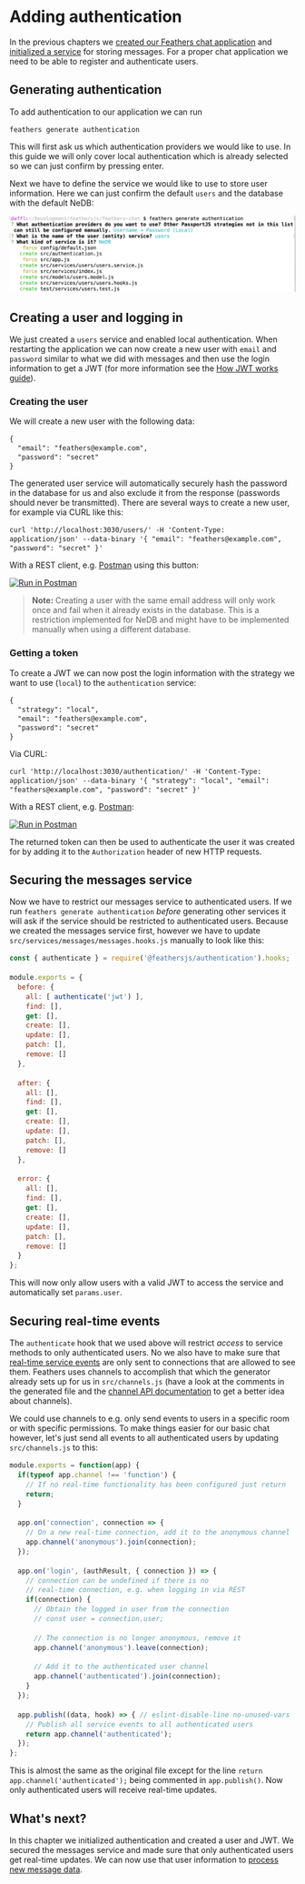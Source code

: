 # Adding authentication

In the previous chapters we [created our Feathers chat application](./creating.md) and [initialized a service](./service.md) for storing messages. For a proper chat application we need to be able to register and authenticate users.

## Generating authentication

To add authentication to our application we can run

```
feathers generate authentication
```

This will first ask us which authentication providers we would like to use. In this guide we will only cover local authentication which is already selected so we can just confirm by pressing enter.

Next we have to define the service we would like to use to store user information. Here we can just confirm the default `users` and the database with the default NeDB:

![Final Configuration](./assets/authentication.png)

## Creating a user and logging in

We just created a `users` service and enabled local authentication. When restarting the application we can now create a new user with `email` and `password` similar to what we did with messages and then use the login information to get a JWT (for more information see the [How JWT works guide](../auth/how-jwt-works.md)).

### Creating the user

We will create a new user with the following data:

```
{
  "email": "feathers@example.com",
  "password": "secret"
}
```

The generated user service will automatically securely hash the password in the database for us and also exclude it from the response (passwords should never be transmitted). There are several ways to create a new user, for example via CURL like this:

```
curl 'http://localhost:3030/users/' -H 'Content-Type: application/json' --data-binary '{ "email": "feathers@example.com", "password": "secret" }'
```

With a REST client, e.g. [Postman](https://chrome.google.com/webstore/detail/postman/fhbjgbiflinjbdggehcddcbncdddomop?hl=en) using this button:

[![Run in Postman](https://run.pstmn.io/button.svg)](https://app.getpostman.com/run-collection/9668636a9596d1e4a496)

> **Note:** Creating a user with the same email address will only work once and fail when it already exists in the database. This is a restriction implemented for NeDB and might have to be implemented manually when using a different database.

### Getting a token

To create a JWT we can now post the login information with the strategy we want to use (`local`) to the `authentication` service:

```
{
  "strategy": "local",
  "email": "feathers@example.com",
  "password": "secret"
}
```

Via CURL:

```
curl 'http://localhost:3030/authentication/' -H 'Content-Type: application/json' --data-binary '{ "strategy": "local", "email": "feathers@example.com", "password": "secret" }'
```

With a REST client, e.g. [Postman](https://chrome.google.com/webstore/detail/postman/fhbjgbiflinjbdggehcddcbncdddomop?hl=en):

[![Run in Postman](https://run.pstmn.io/button.svg)](https://app.getpostman.com/run-collection/9668636a9596d1e4a496)

The returned token can then be used to authenticate the user it was created for by adding it to the `Authorization` header of new HTTP requests.

## Securing the messages service

Now we have to restrict our messages service to authenticated users. If we run `feathers generate authentication` *before* generating other services it will ask if the service should be restricted to authenticated users. Because we created the messages service first, however we have to update `src/services/messages/messages.hooks.js` manually to look like this:

```js
const { authenticate } = require('@feathersjs/authentication').hooks;

module.exports = {
  before: {
    all: [ authenticate('jwt') ],
    find: [],
    get: [],
    create: [],
    update: [],
    patch: [],
    remove: []
  },

  after: {
    all: [],
    find: [],
    get: [],
    create: [],
    update: [],
    patch: [],
    remove: []
  },

  error: {
    all: [],
    find: [],
    get: [],
    create: [],
    update: [],
    patch: [],
    remove: []
  }
};
```

This will now only allow users with a valid JWT to access the service and automatically set `params.user`.

## Securing real-time events

The `authenticate` hook that we used above will restrict _access_ to service methods to only authenticated users. No we also have to make sure that [real-time service events](../basics/real-time.md) are only sent to connections that are allowed to see them. Feathers uses channels to accomplish that which the generator already sets up for us in `src/channels.js` (have a look at the comments in the generated file and the [channel API documentation](../../api/channels.md) to get a better idea about channels).

We could use channels to e.g. only send events to users in a specific room or with specific permissions. To make things easier for our basic chat however, let's just send all events to all authenticated users by updating `src/channels.js` to this:

```js
module.exports = function(app) {
  if(typeof app.channel !== 'function') {
    // If no real-time functionality has been configured just return
    return;
  }

  app.on('connection', connection => {
    // On a new real-time connection, add it to the anonymous channel
    app.channel('anonymous').join(connection);
  });

  app.on('login', (authResult, { connection }) => {
    // connection can be undefined if there is no
    // real-time connection, e.g. when logging in via REST
    if(connection) {
      // Obtain the logged in user from the connection
      // const user = connection.user;
      
      // The connection is no longer anonymous, remove it
      app.channel('anonymous').leave(connection);

      // Add it to the authenticated user channel
      app.channel('authenticated').join(connection);
    }
  });

  app.publish((data, hook) => { // eslint-disable-line no-unused-vars
    // Publish all service events to all authenticated users
    return app.channel('authenticated');
  });
};
```

This is almost the same as the original file except for the line `return app.channel('authenticated');` being commented in `app.publish()`. Now only authenticated users will receive real-time updates.

## What's next?

In this chapter we initialized authentication and created a user and JWT. We secured the messages service and made sure that only authenticated users get real-time updates. We can now use that user information to [process new message data](./processing.md).
